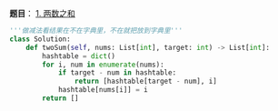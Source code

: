 **题目**：
<a href="https://leetcode-cn.com/problems/two-sum/" target="_blank">1. 两数之和</a>

```python
'''做减法看结果在不在字典里，不在就把放到字典里'''
class Solution:
    def twoSum(self, nums: List[int], target: int) -> List[int]:
        hashtable = dict()
        for i, num in enumerate(nums):
            if target - num in hashtable:
                return [hashtable[target - num], i]
            hashtable[nums[i]] = i
        return []
```
